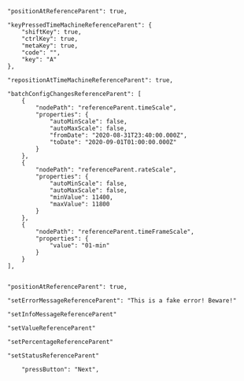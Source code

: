     "positionAtReferenceParent": true,

    "keyPressedTimeMachineReferenceParent": {
        "shiftKey": true,
        "ctrlKey": true,
        "metaKey": true,
        "code": "",
        "key": "A"
    },

    "repositionAtTimeMachineReferenceParent": true,

    "batchConfigChangesReferenceParent": [
        {
            "nodePath": "referenceParent.timeScale",
            "properties": {
                "autoMinScale": false,
                "autoMaxScale": false,
                "fromDate": "2020-08-31T23:40:00.000Z",
                "toDate": "2020-09-01T01:00:00.000Z"
            }
        },
        {
            "nodePath": "referenceParent.rateScale",
            "properties": {
                "autoMinScale": false,
                "autoMaxScale": false,
                "minValue": 11400,
                "maxValue": 11800
            }
        },
        {
            "nodePath": "referenceParent.timeFrameScale",
            "properties": {
                "value": "01-min"
            }
        }
    ],
    

    "positionAtReferenceParent": true,

    "setErrorMessageReferenceParent": "This is a fake error! Beware!"

    "setInfoMessageReferenceParent"

    "setValueReferenceParent"

    "setPercentageReferenceParent"

    "setStatusReferenceParent"

        "pressButton": "Next",